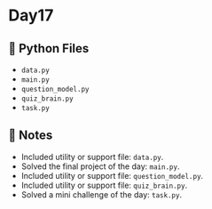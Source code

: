 # Day17

## 📄 Python Files
- `data.py`
- `main.py`
- `question_model.py`
- `quiz_brain.py`
- `task.py`

## 📝 Notes
- Included utility or support file: `data.py`.
- Solved the final project of the day: `main.py`.
- Included utility or support file: `question_model.py`.
- Included utility or support file: `quiz_brain.py`.
- Solved a mini challenge of the day: `task.py`.